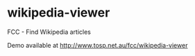 # wikipedia-viewer
FCC - Find Wikipedia articles

Demo available at http://www.tosp.net.au/fcc/wikipedia-viewer
